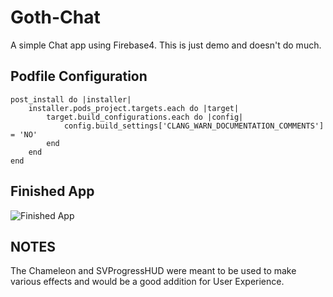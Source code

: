# Goth-Chat
A simple Chat app using Firebase4. This is just demo and doesn't do much.

## Podfile Configuration
```
post_install do |installer|
    installer.pods_project.targets.each do |target|
        target.build_configurations.each do |config|
            config.build_settings['CLANG_WARN_DOCUMENTATION_COMMENTS'] = 'NO'
        end
    end
end
```

## Finished App
![Finished App](https://github.com/londonappbrewery/Images/blob/master/Flash%20Chat.gif)

## NOTES
The Chameleon and SVProgressHUD were meant to be used to make various effects and would be a good addition for User Experience. 
